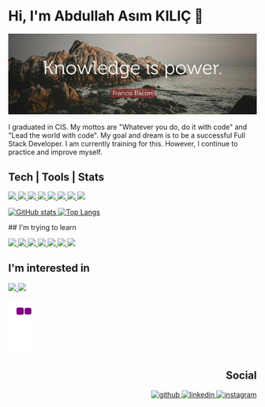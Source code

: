 # Hi, I'm Abdullah Asım KILIÇ 👋

![](https://raw.githubusercontent.com/asimkilic/asimkilic/main/pictures/Knowledge-is-power.jpg)

I graduated in CIS. My mottos are "Whatever you do, do it with code" and "Lead the world with code".
My goal and dream is to be a successful Full Stack Developer. I am currently training for this. However, I continue to practice and improve myself.

## Tech | Tools | Stats

<p align='left'>
    <a href=''>
        <img src='https://img.shields.io/badge/c%23-%23239120.svg?style=for-the-badge&logo=c-sharp&logoColor=white' />
    </a>
      <a href=''>
        <img src='https://img.shields.io/badge/.NET-5C2D91?style=for-the-badge&logo=.net&logoColor=white' />
    </a>

  <a href=''>
        <img src='https://img.shields.io/badge/Microsoft_SQL_Server-CC2927?style=for-the-badge&logo=microsoft-sql-server&logoColor=white' />
    </a>
      <a href=''>
        <img src='https://img.shields.io/badge/AngularJS-E23237?style=for-the-badge&logo=angularjs&logoColor=white' />
    </a>
       <a href=''>
        <img src='https://img.shields.io/badge/HTML5-E34F26?style=for-the-badge&logo=html5&logoColor=white' />
    </a>
       <a href=''>
        <img src='https://img.shields.io/badge/CSS3-1572B6?style=for-the-badge&logo=css3&logoColor=white' />
    </a>
       <a href=''>
        <img src='https://img.shields.io/badge/JavaScript-323330?style=for-the-badge&logo=javascript&logoColor=F7DF1E' />
    </a>
       <a href=''>
        <img src='http://img.shields.io/badge/-VS%20Code-007ACC?style=flat&logo=visual-studio-code&logoColor=fff' />
    </a>
    
</p>
<p align="left">
    <a href="https://github.com/anuraghazra/github-readme-stats">
      <img src="https://github-readme-stats.vercel.app/api?username=asimkilic&theme=dark&show_icons=true&&cache_seconds=1900&count_private=true" alt="GitHub stats" height="190" >  
    </a>
    <a href="https://github.com/anuraghazra/github-readme-stats">
      <img src="https://github-readme-stats.vercel.app/api/top-langs/?username=asimkilic&theme=dark&layout=compact&langs_count=8" alt="Top Langs" heigth="190">
    </a>
</p>
## I'm trying to learn
<p align="left">
   <a href=''>
        <img src='https://img.shields.io/badge/Java-ED8B00?style=for-the-badge&logo=java&logoColor=white' />
    </a>   
    <a href=''>
        <img src='https://img.shields.io/badge/MySQL-00000F?style=for-the-badge&logo=mysql&logoColor=white' />
    </a>
     <a href=''>
        <img src=' https://img.shields.io/badge/PostgreSQL-316192?style=for-the-badge&logo=postgresql&logoColor=white' />
    </a> 
     <a href=''>
        <img src='https://img.shields.io/badge/Python-14354C?style=for-the-badge&logo=python&logoColor=white' />
    </a>
     <a href=''>
        <img src='   https://img.shields.io/badge/Spring-6DB33F?style=for-the-badge&logo=spring&logoColor=white' />
    </a> 
     <a href=''>
        <img src='https://img.shields.io/badge/SQLite-07405E?style=for-the-badge&logo=sqlite&logoColor=white' />
    </a>
      <a href='https://medium.com/@a.asim.kilic' target="_blank">
        <img src='https://img.shields.io/badge/Medium-12100E?style=for-the-badge&logo=medium&logoColor=white' />
    </a>
   
</p>

<!-- Im interested in-->
## I'm interested in
<p align="left">
      <a href=''>
        <img src='https://img.shields.io/badge/R-276DC3?style=for-the-badge&logo=r&logoColor=white' />
    </a>
         <a href=''>
        <img src=' https://img.shields.io/badge/Google_Cloud-4285F4?style=for-the-badge&logo=google-cloud&logoColor=white' />
    </a>
    
</p>

![Snake Eating away my contributions](https://github.com/asimkilic/asimkilic/blob/output/github-contribution-grid-snake.gif)


<h2 align='right'> Social </h2>
<p align="right">
    <a href="https://github.com/asimkilic">
        <img src='https://img.shields.io/badge/GitHub-100000?style=for-the-badge&logo=github&logoColor=white' alt='github' height='30'>
    </a>
    <a href="https://tr.linkedin.com/in/abdullah-as%C4%B1m-k%C4%B1l%C4%B1%C3%A7-4b248a190">
        <img src=https://img.shields.io/badge/LinkedIn-0077B5?style=for-the-badge&logo=linkedin&logoColor=white' alt='linkedin' height='30'>
    </a>
    <a href="https://www.instagram.com/ofn2nvu">
        <img src='https://img.shields.io/badge/Instagram-E4405F?style=for-the-badge&logo=instagram&logoColor=white' alt='instagram' height='30'>
    </a>
</p>
